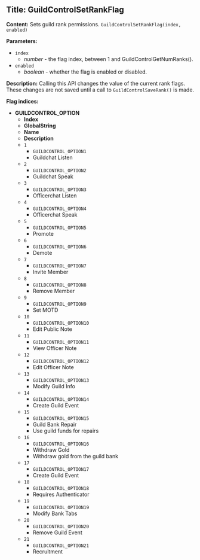 ## Title: GuildControlSetRankFlag

**Content:**
Sets guild rank permissions.
`GuildControlSetRankFlag(index, enabled)`

**Parameters:**
- `index`
  - *number* - the flag index, between 1 and GuildControlGetNumRanks().
- `enabled`
  - *boolean* - whether the flag is enabled or disabled.

**Description:**
Calling this API changes the value of the current rank flags. These changes are not saved until a call to `GuildControlSaveRank()` is made.

**Flag indices:**
- **GUILDCONTROL_OPTION**
  - **Index**
  - **GlobalString**
  - **Name**
  - **Description**
  - `1`
    - `GUILDCONTROL_OPTION1`
    - Guildchat Listen
  - `2`
    - `GUILDCONTROL_OPTION2`
    - Guildchat Speak
  - `3`
    - `GUILDCONTROL_OPTION3`
    - Officerchat Listen
  - `4`
    - `GUILDCONTROL_OPTION4`
    - Officerchat Speak
  - `5`
    - `GUILDCONTROL_OPTION5`
    - Promote
  - `6`
    - `GUILDCONTROL_OPTION6`
    - Demote
  - `7`
    - `GUILDCONTROL_OPTION7`
    - Invite Member
  - `8`
    - `GUILDCONTROL_OPTION8`
    - Remove Member
  - `9`
    - `GUILDCONTROL_OPTION9`
    - Set MOTD
  - `10`
    - `GUILDCONTROL_OPTION10`
    - Edit Public Note
  - `11`
    - `GUILDCONTROL_OPTION11`
    - View Officer Note
  - `12`
    - `GUILDCONTROL_OPTION12`
    - Edit Officer Note
  - `13`
    - `GUILDCONTROL_OPTION13`
    - Modify Guild Info
  - `14`
    - `GUILDCONTROL_OPTION14`
    - Create Guild Event
  - `15`
    - `GUILDCONTROL_OPTION15`
    - Guild Bank Repair
    - Use guild funds for repairs
  - `16`
    - `GUILDCONTROL_OPTION16`
    - Withdraw Gold
    - Withdraw gold from the guild bank
  - `17`
    - `GUILDCONTROL_OPTION17`
    - Create Guild Event
  - `18`
    - `GUILDCONTROL_OPTION18`
    - Requires Authenticator
  - `19`
    - `GUILDCONTROL_OPTION19`
    - Modify Bank Tabs
  - `20`
    - `GUILDCONTROL_OPTION20`
    - Remove Guild Event
  - `21`
    - `GUILDCONTROL_OPTION21`
    - Recruitment